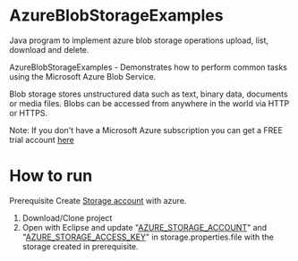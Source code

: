 # AzureBlobStorageExamples
Java program to implement azure blob storage operations upload, list, download and delete.  

AzureBlobStorageExamples - Demonstrates how to perform common tasks using the Microsoft Azure Blob Service.

Blob storage stores unstructured data such as text, binary data, documents or media files. Blobs can be accessed from anywhere in the world via HTTP or HTTPS.

Note: If you don't have a Microsoft Azure subscription you can get a FREE trial account [here](https://azure.microsoft.com/en-us/free/?WT.mc_id=A7833027B)

# How to run

Prerequisite 
Create [Storage account](https://docs.microsoft.com/en-us/azure/storage/common/storage-account-create?tabs=azure-portal) with azure. 

1) Download/Clone project
2) Open with Eclipse and update "[AZURE_STORAGE_ACCOUNT](https://docs.microsoft.com/en-us/azure/storage/common/storage-account-keys-manage?tabs=azure-portal)" and "[AZURE_STORAGE_ACCESS_KEY](https://docs.microsoft.com/en-us/azure/storage/common/storage-account-keys-manage?tabs=azure-portal)" in storage.properties.file with the storage created in prerequisite.
